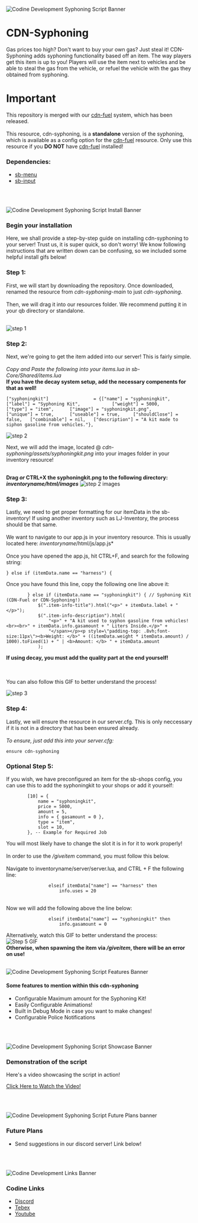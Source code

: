 ![Codine Development Syphoning Script Banner](https://i.imgur.com/EIzeqjY.png)

# CDN-Syphoning

Gas prices too high? Don't want to buy your own gas? Just steal it! CDN-Syphoning adds syphoning functionality based off an item. The way players get this item is up to you! Players will use the item next to vehicles and be able to steal the gas from the vehicle, or refuel the vehicle with the gas they obtained from syphoning.

# __Important__
This repository is merged with our [cdn-fuel](https://github.com/CodineDev/cdn-fuel) system, which has been released. 
<br><br>
This resource, cdn-syphoning, is a **standalone** version of the syphoning, which is available as a config option for the [cdn-fuel](https://github.com/CodineDev/cdn-fuel) resource. Only use this resource if you **DO NOT** have [cdn-fuel](https://github.com/CodineDev/cdn-fuel) installed!

### Dependencies:

- [sb-menu](https://github.com/qbcore-framework/sb-menu)
- [sb-input](https://github.com/qbcore-framework/sb-input)

<br>
<br>

![Codine Development Syphoning Script Install Banner](https://i.imgur.com/QI6GHDB.png)

### Begin your installation

Here, we shall provide a step-by-step guide on installing cdn-syphoning to your server! Trust us, it is super quick, so don't worry! We know following instructions that are written down can be confusing, so we included some helpful install gifs below!

### Step 1:

First, we will start by downloading the repository. Once downloaded, renamed the resource from *cdn-syphoning-main* to just *cdn-syphoning*.
<br> <br> 
Then, we will drag it into our resources folder. We recommend putting it in your qb directory or standalone. 
<br> <br> 

![step 1](https://i.imgur.com/bVQl0cb.gif)

### Step 2:

Next, we're going to get the item added into our server! This is fairly simple.
<br> <br> 
_Copy and Paste the following into your items.lua in sb-Core/Shared/items.lua_
<br>
**If you have the decay system setup, add the necessary compenents for that as well!**
```
["syphoningkit"]				 = {["name"] = "syphoningkit", 					["label"] = "Syphoning Kit", 			["weight"] = 5000, 		["type"] = "item", 		["image"] = "syphoningkit.png", 		["unique"] = true, 		["useable"] = true, 	["shouldClose"] = false,   ["combinable"] = nil,   ["description"] = "A kit made to siphon gasoline from vehicles."},
```
![step 2](https://i.imgur.com/t1TyS8W.gif)


Next, we will add the image, located @ _cdn-syphoning/assets/syphoningkit.png_ into your images folder in your inventory resource!
<br> <br>

**Drag _or_ CTRL+X the syphoningkit.png to the following directory: _inventoryname/html/images_**
![step 2 images](https://i.imgur.com/P9WbcMK.gif)

### Step 3:

Lastly, we need to get proper formatting for our itemData in the sb-inventory! If using another inventory such as LJ-Inventory, the process should be that same.
<br> <br> 
We want to navigate to our app.js in your inventory resource. This is usually located here: *inventoryname*/html/js/app.js*
<br> <br> 
Once you have opened the app.js, hit CTRL+F, and search for the following string: 
<br> 
```
} else if (itemData.name == "harness") {
```
Once you have found this line, copy the following one line above it:
<br> 
```
        } else if (itemData.name == "syphoningkit") { // Syphoning Kit (CDN-Fuel or CDN-Syphoning!)
            $(".item-info-title").html("<p>" + itemData.label + "</p>");
            $(".item-info-description").html(
                "<p>" + "A kit used to syphon gasoline from vehicles! <br><br>" + itemData.info.gasamount + " Liters Inside.</p>" +
                "</span></p><p style=\"padding-top: .8vh;font-size:11px\"><b>Weight: </b>" + ((itemData.weight * itemData.amount) / 1000).toFixed(1) + " | <b>Amount: </b> " + itemData.amount
            );
```
**If using decay, you must add the quality part at the end yourself!**

<br> <br> 
You can also follow this GIF to better understand the process!

![step 3](https://i.imgur.com/2qMuyJm.gif)


### Step 4: 

Lastly, we will ensure the resource in our server.cfg. This is only neccessary if it is not in a directory that has been ensured already. 
<br> <br>
_To ensure, just add this into your server.cfg:_
```
ensure cdn-syphoning
```
### Optional Step 5:

If you wish, we have preconfigured an item for the sb-shops config, you can use this to add the syphoningkit to your shops or add it yourself:
```
        [10] = {
            name = "syphoningkit",
            price = 5000,
            amount = 5,
            info = { gasamount = 0 },
            type = "item",
            slot = 10,
        }, -- Example for Required Job 
```
You will most likely have to change the slot it is in for it to work properly!
<br><br>
In order to use the */giveitem* command, you must follow this below.
<br> <br>
Navigate to inventoryname/server/server.lua, and CTRL + F the following line:
```
				elseif itemData["name"] == "harness" then
					info.uses = 20
```
<br>
Now we will add the following above the line below:

```
				elseif itemData["name"] == "syphoningkit" then
					info.gasamount = 0
```
Alternatively, watch this GIF to better understand the process:
<br>
![Step 5 GIF](https://i.imgur.com/PdO72r0.gif)
<br>
**Otherwise, when spawning the item via */giveitem*, there will be an error on use!**
<br><br>

![Codine Development Syphoning Script Features Banner](https://i.imgur.com/9jc8tll.png)

#### Some features to mention within this cdn-syphoning

- Configurable Maximum amount for the Syphoning Kit!
- Easily Configurable Animations!
- Built in Debug Mode in case you want to make changes!
- Configurable Police Notifications

<br>
<br>

![Codine Development Syphoning Script Showcase Banner](https://i.imgur.com/34Mu0fi.png)

### Demonstration of the script

Here's a video showcasing the script in action!

[Click Here to Watch the Video!](https://youtu.be/2CJjM_9hmNA)

<br>
<br>

![Codine Development Syphoning Script Future Plans banner](https://i.imgur.com/Ide300v.png)

### Future Plans

- Send suggestions in our discord server! Link below!

<br>
<br>

![Codine Development Links Banner](https://i.imgur.com/TSfy7ik.png)

### Codine Links

- [Discord](https://discord.gg/Ta6QNnuxM2)
- [Tebex](https://codine.tebex.io/)
- [Youtube](https://www.youtube.com/channel/UC3Nr0qtyQP9cGRK1m25pOqg)
